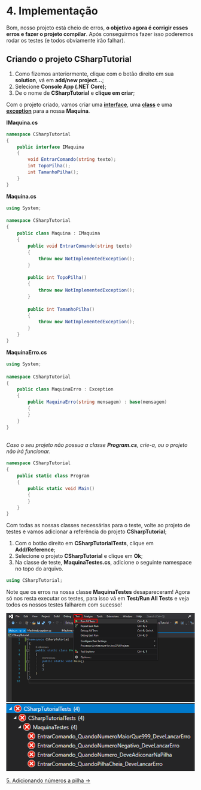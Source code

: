 # 4. Implementação

Bom, nosso projeto está cheio de erros, **o objetivo agora é corrigir esses erros e fazer o projeto compilar**. 
Após conseguirmos fazer isso poderemos rodar os testes (e todos obviamente irão falhar).

## Criando o projeto **CSharpTutorial**

1. Como fizemos anteriormente, clique com o botão direito em sua **solution**, vá em **add/new project...**;
2. Selecione **Console App (.NET Core)**;
3. De o nome de **CSharpTutorial**  e **clique em criar**;

Com o projeto criado, vamos criar uma [**interface**](https://docs.microsoft.com/pt-br/dotnet/csharp/language-reference/keywords/interface), uma [**class**](https://docs.microsoft.com/pt-br/dotnet/csharp/programming-guide/classes-and-structs/classes) e uma [**exception**](https://docs.microsoft.com/pt-br/dotnet/api/system.exception?view=netcore-3.1) para a nossa **Maquina**.

**IMaquina.cs**
```C#
namespace CSharpTutorial
{
    public interface IMaquina
    {
        void EntrarComando(string texto);
        int TopoPilha();
		int TamanhoPilha();
    }
}
```
**Maquina.cs**
```C#
using System;

namespace CSharpTutorial
{
    public class Maquina : IMaquina
    {
        public void EntrarComando(string texto)
        {
            throw new NotImplementedException();
        }

        public int TopoPilha()
        {
            throw new NotImplementedException();
        }
		
		public int TamanhoPilha()
        {
            throw new NotImplementedException();
        }
    }
}
```
**MaquinaErro.cs**
```C#
using System;

namespace CSharpTutorial
{
    public class MaquinaErro : Exception
    {
        public MaquinaErro(string mensagem) : base(mensagem) 
        {
        }
    }
}
	
```
*Caso o seu projeto não possua a classe **Program.cs**, crie-a, ou o projeto não irá funcionar.*
```C#
namespace CSharpTutorial
{
    public static class Program
    {
        public static void Main()
        {
        }
    }
}

```

Com todas as nossas classes necessárias para o teste, volte ao projeto de testes e vamos adicionar a referência do projeto **CSharpTutorial**;

1. Com o botão direito em **CSharpTutorialTests**, clique em **Add/Reference**;
2. Selecione o projeto **CSharpTutorial** e clique em **Ok**;
3. Na classe de teste, **MaquinaTestes.cs**, adicione o seguinte namespace no topo do arquivo.

```C#
using CSharpTutorial;
```

Note que os erros na nossa classe **MaquinaTestes** desapareceram! Agora só nos resta executar os testes, para isso vá em **Test/Run All Tests** e veja todos os nossos testes falharem com sucesso!

<div align="center">
	<img src="/imagens/tutorial/4.step-1.png" alt="Run All Tests" width="650" /> 
</div>
<div align="center">
	<img src="/imagens/tutorial/4.step-2.png" alt="Run All Tests" width="650" />
</div>

[5. Adicionando números a pilha &rarr;](https://github.com/Go-Horse-Coding/csharp-tutorial/blob/master/modulos/tutorial/5.adicionando-numeros-na-pilha.md)